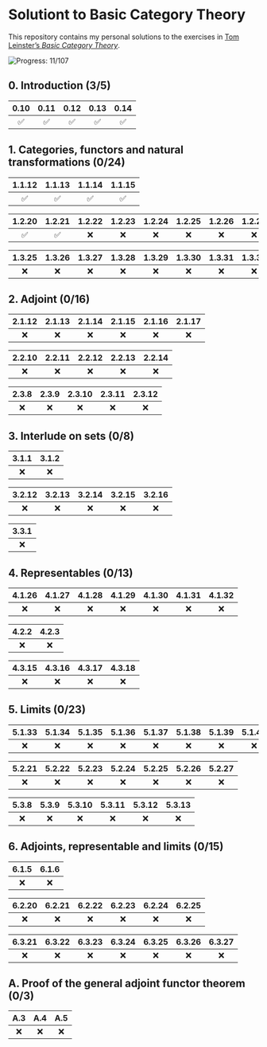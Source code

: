 # Solutiont to Basic Category Theory

This repository contains my personal solutions to the exercises in [Tom Leinster’s *Basic Category Theory*][1].



![Progress: 11/107][2]



## 0. Introduction (3/5) ##

| 0.10 | 0.11 | 0.12 | 0.13 | 0.14 |
| :-: | :-: | :-: | :-: | :-: |
| ✅ | ✅ | ✅ | ✅ | ✅ |





## 1. Categories, functors and natural transformations (0/24) ##

| 1.1.12 | 1.1.13 | 1.1.14 | 1.1.15 |
| :-: | :-: | :-: | :-: |
| ✅ | ✅ | ✅ | ✅ |

| 1.2.20 | 1.2.21 | 1.2.22 | 1.2.23 | 1.2.24 | 1.2.25 | 1.2.26 | 1.2.27 | 1.2.28 | 1.2.29 |
| :-: | :-: | :-: | :-: | :-: | :-: | :-: | :-: | :-: | :-: |
| ✅ | ✅ | ❌ | ❌ | ❌ | ❌ | ❌ | ❌ | ❌ | ❌ |

| 1.3.25 | 1.3.26 | 1.3.27 | 1.3.28 | 1.3.29 | 1.3.30 | 1.3.31 | 1.3.32 | 1.3.33 | 1.3.34 |
| :-: | :-: | :-: | :-: | :-: | :-: | :-: | :-: | :-: | :-: |
| ❌ | ❌ | ❌ | ❌ | ❌ | ❌ | ❌ | ❌ | ❌ | ❌ |





## 2. Adjoint (0/16) ## 

| 2.1.12 | 2.1.13 | 2.1.14 | 2.1.15 | 2.1.16 | 2.1.17 |
| :-: | :-: | :-: | :-: | :-: | :-: |
| ❌ | ❌ | ❌ | ❌ | ❌ | ❌ |

| 2.2.10 | 2.2.11 | 2.2.12 | 2.2.13 | 2.2.14 |
| :-: | :-: | :-: | :-: | :-: |
| ❌ | ❌ | ❌ | ❌ | ❌ |

| 2.3.8 | 2.3.9 | 2.3.10 | 2.3.11 | 2.3.12 |
| :-: | :-: | :-: | :-: | :-: |
| ❌ | ❌ | ❌ | ❌ | ❌ |





## 3. Interlude on sets (0/8) ##

| 3.1.1 | 3.1.2 |
| :-: | :-: |
| ❌ | ❌ |

| 3.2.12 | 3.2.13 | 3.2.14 | 3.2.15 | 3.2.16 |
| :-: | :-: | :-: | :-: | :-: |
| ❌ | ❌ | ❌ | ❌ | ❌ |

| 3.3.1 |
| :-: |
| ❌ |





## 4. Representables (0/13) ##

| 4.1.26 | 4.1.27 | 4.1.28 | 4.1.29 | 4.1.30 | 4.1.31 | 4.1.32 |
| :-: | :-: | :-: | :-: | :-: | :-: | :-: |
| ❌ | ❌ | ❌ | ❌ | ❌ | ❌ | ❌ |

| 4.2.2 | 4.2.3 |
| :-: | :-: |
| ❌ | ❌ |

| 4.3.15 | 4.3.16 | 4.3.17 | 4.3.18 |
| :-: | :-: | :-: | :-: |
| ❌ | ❌ | ❌ | ❌ |





## 5. Limits (0/23) ##  

| 5.1.33 | 5.1.34 | 5.1.35 | 5.1.36 | 5.1.37 | 5.1.38 | 5.1.39 | 5.1.40 | 5.1.41 | 5.1.42 |
| :-: | :-: | :-: | :-: | :-: | :-: | :-: | :-: | :-: | :-: |
| ❌ | ❌ | ❌ | ❌ | ❌ | ❌ | ❌ | ❌ | ❌ | ❌ |

| 5.2.21 | 5.2.22 | 5.2.23 | 5.2.24 | 5.2.25 | 5.2.26 | 5.2.27 |
| :-: | :-: | :-: | :-: | :-: | :-: | :-: |
| ❌ | ❌ | ❌ | ❌ | ❌ | ❌ | ❌ |

| 5.3.8 | 5.3.9 | 5.3.10 | 5.3.11 | 5.3.12 | 5.3.13 |
| :-: | :-: | :-: | :-: | :-: | :-: |
| ❌ | ❌ | ❌ | ❌ | ❌ | ❌ |





## 6. Adjoints, representable and limits (0/15) ##

| 6.1.5 | 6.1.6 |
| :-: | :-: |
| ❌ | ❌ |

| 6.2.20 | 6.2.21 | 6.2.22 | 6.2.23 | 6.2.24 | 6.2.25 |
| :-: | :-: | :-: | :-: | :-: | :-: |
| ❌ | ❌ | ❌ | ❌ | ❌ | ❌ |

| 6.3.21 | 6.3.22 | 6.3.23 | 6.3.24 | 6.3.25 | 6.3.26 | 6.3.27 |
| :-: | :-: | :-: | :-: | :-: | :-: | :-: |
| ❌ | ❌ | ❌ | ❌ | ❌ | ❌ | ❌ |





## A. Proof of the general adjoint functor theorem (0/3) ##

| A.3 | A.4 | A.5 |
| :-: | :-: | :-: |
| ❌ | ❌ | ❌ |





[1]: https://arxiv.org/abs/1612.09375
[2]: https://progress-bar.dev/11/?scale=107&title=current%20progress&width=500&suffix=/107

